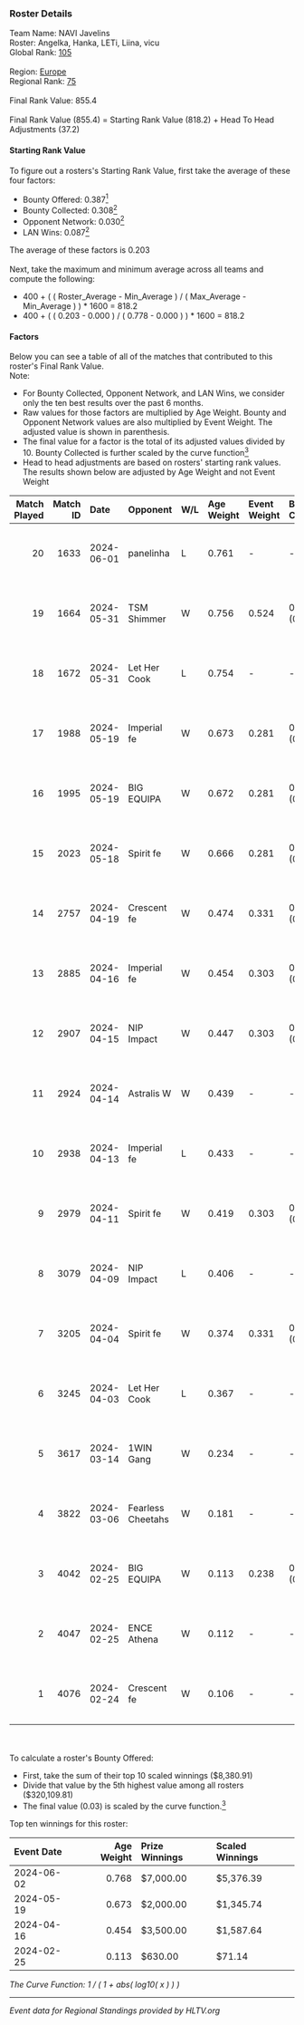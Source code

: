 ### Roster Details<br />
Team Name: NAVI Javelins<br />
Roster: Angelka, Hanka, LETi, Liina, vicu<br />
Global Rank: [105](../standings_global.md)<br />
<br />
Region: [Europe]( ../standings_europe.md)<br />
Regional Rank: [75]( ../standings_europe.md)<br />
<br />
Final Rank Value:  855.4<br />
<br />
Final Rank Value (855.4) = Starting Rank Value (818.2) + Head To Head Adjustments (37.2)<br />

#### Starting Rank Value<br />
To figure out a rosters's Starting Rank Value, first take the average of these four factors:<br />
- Bounty Offered: 0.387[<sup>1</sup>](#table2)
- Bounty Collected: 0.308[<sup>2</sup>](#table1)
- Opponent Network: 0.030[<sup>2</sup>](#table1)
- LAN Wins: 0.087[<sup>2</sup>](#table1)

The average of these factors is 0.203<br />
<br />
Next, take the maximum and minimum average across all teams and compute the following:<br />
- 400 + ( ( Roster_Average - Min_Average ) / ( Max_Average - Min_Average ) ) * 1600 = 818.2
- 400 + ( ( 0.203 - 0.000 ) / ( 0.778 - 0.000 ) ) * 1600 = 818.2


#### Factors<br />
Below you can see a table of all of the matches that contributed to this roster's Final Rank Value.<br />
Note:<br />

- For Bounty Collected, Opponent Network, and LAN Wins, we consider only the ten best results over the past 6 months.
- Raw values for those factors are multiplied by Age Weight. Bounty and Opponent Network values are also multiplied by Event Weight. The adjusted value is shown in parenthesis.
- The final value for a factor is the total of its adjusted values divided by 10. Bounty Collected is further scaled by the curve function[<sup>3</sup>](#curveFunction)
- Head to head adjustments are based on rosters' starting rank values. The results shown below are adjusted by Age Weight and not Event Weight
<span id="table1"></span><br />


| Match Played | Match ID | Date       | Opponent          | W/L | Age Weight | Event Weight | Bounty Collected | Opponent Network | LAN Wins  | H2H Adj. | Roster                            |
| -: | -: | :- | :- | :- | :- | :- | :- | :- | :- | -: | :- |
|           20 |     1633 | 2024-06-01 | panelinha         | L   | 0.761      | -            | -                | -                | -         |   -11.97 | Angelka, Hanka, LETi, Liina, vicu |
|           19 |     1664 | 2024-05-31 | TSM Shimmer       | W   | 0.756      | 0.524        | 0.020 (0.008)    | 0.191 (0.075)    | 1 (0.756) |     7.50 | Angelka, Hanka, LETi, Liina, vicu |
|           18 |     1672 | 2024-05-31 | Let Her Cook      | L   | 0.754      | -            | -                | -                | -         |   -10.41 | Angelka, Hanka, LETi, Liina, vicu |
|           17 |     1988 | 2024-05-19 | Imperial fe       | W   | 0.673      | 0.281        | 0.128 (0.024)    | 0.287 (0.054)    | 0 (0.000) |    15.64 | Angelka, Hanka, LETi, Liina, vicu |
|           16 |     1995 | 2024-05-19 | BIG EQUIPA        | W   | 0.672      | 0.281        | 0.017 (0.003)    | 0.142 (0.027)    | 0 (0.000) |     8.65 | Angelka, Hanka, LETi, Liina, vicu |
|           15 |     2023 | 2024-05-18 | Spirit fe         | W   | 0.666      | 0.281        | 0.005 (0.001)    | 0.136 (0.025)    | 0 (0.000) |     5.12 | Angelka, Hanka, LETi, Liina, vicu |
|           14 |     2757 | 2024-04-19 | Crescent fe       | W   | 0.474      | 0.331        | 0.004 (0.001)    | 0.081 (0.013)    | 0 (0.000) |     3.82 | Angelka, Hanka, LETi, Liina, vicu |
|           13 |     2885 | 2024-04-16 | Imperial fe       | W   | 0.454      | 0.303        | 0.128 (0.018)    | 0.287 (0.039)    | 0 (0.000) |    11.03 | Angelka, Hanka, LETi, Liina, vicu |
|           12 |     2907 | 2024-04-15 | NIP Impact        | W   | 0.447      | 0.303        | 0.005 (0.001)    | 0.219 (0.030)    | 0 (0.000) |     5.31 | Angelka, Hanka, LETi, Liina, vicu |
|           11 |     2924 | 2024-04-14 | Astralis W        | W   | 0.439      | -            | -                | -                | 0 (0.000) |     3.33 | Angelka, Hanka, LETi, Liina, vicu |
|           10 |     2938 | 2024-04-13 | Imperial fe       | L   | 0.433      | -            | -                | -                | -         |    -3.02 | Angelka, Hanka, LETi, Liina, vicu |
|            9 |     2979 | 2024-04-11 | Spirit fe         | W   | 0.419      | 0.303        | 0.005 (0.001)    | 0.136 (0.017)    | 0 (0.000) |     3.80 | Angelka, Hanka, LETi, Liina, vicu |
|            8 |     3079 | 2024-04-09 | NIP Impact        | L   | 0.406      | -            | -                | -                | -         |    -8.16 | Angelka, Hanka, LETi, Liina, vicu |
|            7 |     3205 | 2024-04-04 | Spirit fe         | W   | 0.374      | 0.331        | 0.005 (0.001)    | 0.136 (0.017)    | 0 (0.000) |     3.47 | Angelka, Hanka, LETi, Liina, vicu |
|            6 |     3245 | 2024-04-03 | Let Her Cook      | L   | 0.367      | -            | -                | -                | -         |    -4.20 | Angelka, Hanka, LETi, Liina, vicu |
|            5 |     3617 | 2024-03-14 | 1WIN Gang         | W   | 0.234      | -            | -                | -                | -         |     2.07 | Angelka, Hanka, LETi, Liina, vicu |
|            4 |     3822 | 2024-03-06 | Fearless Cheetahs | W   | 0.181      | -            | -                | -                | -         |     1.78 | Angelka, Hanka, LETi, Liina, vicu |
|            3 |     4042 | 2024-02-25 | BIG EQUIPA        | W   | 0.113      | 0.238        | 0.017 (0.000)    | 0.142 (0.004)    | -         |     1.53 | Angelka, Hanka, LETi, Liina, vicu |
|            2 |     4047 | 2024-02-25 | ENCE Athena       | W   | 0.112      | -            | -                | -                | -         |     0.95 | Angelka, Hanka, LETi, Liina, vicu |
|            1 |     4076 | 2024-02-24 | Crescent fe       | W   | 0.106      | -            | -                | -                | -         |     1.00 | Angelka, Hanka, LETi, Liina, vicu |

<br />
<span id="table2"></span><br />
To calculate a roster's Bounty Offered:<br />

- First, take the sum of their top 10 scaled winnings ($8,380.91)
- Divide that value by the 5th highest value among all rosters ($320,109.81)
- The final value (0.03) is scaled by the curve function.[<sup>3</sup>](#curveFunction)

Top ten winnings for this roster:<br />

| Event Date | Age Weight | Prize Winnings | Scaled Winnings |
| :- | -: | :- | :- |
| 2024-06-02 |      0.768 | $7,000.00      | $5,376.39       |
| 2024-05-19 |      0.673 | $2,000.00      | $1,345.74       |
| 2024-04-16 |      0.454 | $3,500.00      | $1,587.64       |
| 2024-02-25 |      0.113 | $630.00        | $71.14          |


<span id="curveFunction"></span>_The Curve Function: 1 / ( 1 + abs( log10( x ) ) )_<br />

---
_Event data for Regional Standings provided by HLTV.org_<br />

